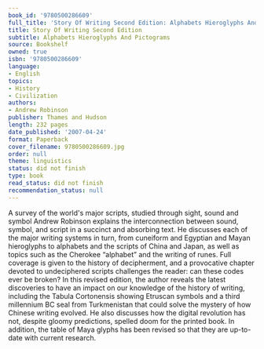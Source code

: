 ```yaml
---
book_id: '9780500286609'
full_title: 'Story Of Writing Second Edition: Alphabets Hieroglyphs And Pictograms'
title: Story Of Writing Second Edition
subtitle: Alphabets Hieroglyphs And Pictograms
source: Bookshelf
owned: true
isbn: '9780500286609'
language:
- English
topics:
- History
- Civilization
authors:
- Andrew Robinson
publisher: Thames and Hudson
length: 232 pages
date_published: '2007-04-24'
format: Paperback
cover_filename: 9780500286609.jpg
order: null
theme: linguistics
status: did not finish
type: book
read_status: did not finish
recommendation_status: null
---
```

A survey of the world's major scripts, studied through sight, sound and symbol
Andrew Robinson explains the interconnection between sound, symbol, and script in a succinct and absorbing text. He discusses each of the major writing systems in turn, from cuneiform and Egyptian and Mayan hieroglyphs to alphabets and the scripts of China and Japan, as well as topics such as the Cherokee “alphabet” and the writing of runes. Full coverage is given to the history of decipherment, and a provocative chapter devoted to undeciphered scripts challenges the reader: can these codes ever be broken? In this revised edition, the author reveals the latest discoveries to have an impact on our knowledge of the history of writing, including the Tabula Cortonensis showing Etruscan symbols and a third millennium BC seal from Turkmenistan that could solve the mystery of how Chinese writing evolved. He also discusses how the digital revolution has not, despite gloomy predictions, spelled doom for the printed book. In addition, the table of Maya glyphs has been revised so that they are up-to-date with current research.
